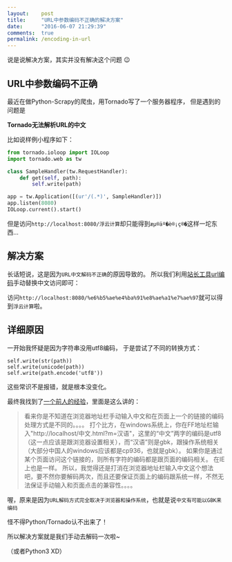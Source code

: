 ```yaml
---
layout:    post
title:     "URL中参数编码不正确的解决方案"
date:      "2016-06-07 21:29:39"
comments:  true
permalink: /encoding-in-url
---
```


说是说解决方案，其实并没有解决这个问题 :wink:

<!--MORE-->

## URL中参数编码不正确

最近在做Python-Scrapy的爬虫，用Tornado写了一个服务器程序，
但是遇到的问题是

**Tornado无法解析URL的中文**

比如说样例小程序如下：

``` python
from tornado.ioloop import IOLoop
import tornado.web as tw

class SampleHandler(tw.RequestHandler):
    def get(self, path):
        self.write(path)

app = tw.Application([(ur'/(.*)', SampleHandler)])
app.listen(8080)
IOLoop.current().start()
```

但是访问`http://localhost:8080/浮云计算`却只能得到`æµ®äº�è®¡ç®�`这样一坨东西...

## 解决方案

长话短说，这是因为`URL中文解码不正确`的原因导致的。
所以我们利用[站长工具url编码][urlencode]手动替换中文访问即可：

访问`http://localhost:8080/%e6%b5%ae%e4%ba%91%e8%ae%a1%e7%ae%97`就可以得到`浮云计算`啦。

## 详细原因

一开始我怀疑是因为字符串没用utf8编码，
于是尝试了不同的转换方式：

```
self.write(str(path))
self.write(unicode(path))
self.write(path.encode('utf8'))
```

这些常识不是报错，就是根本没变化。

最终我找到了[一个前人的经验][outofmemory]，里面是这么讲的：

> 看来你是不知道在浏览器地址栏手动输入中文和在页面上一个的链接的编码处理方式是不同的。。。。
> 打个比方，在windows系统上，你在FF地址栏输入"http://localhost/中文.html?m=汉语"，这里的“中文”两字的编码是utf8（这一点应该是跟浏览器设置相关），而“汉语”则是gbk，跟操作系统相关（大部分中国人的windows应该都是cp936，也就是gbk）。
> 如果你是通过某个页面访问这个链接的，则所有字符的编码都是跟页面的编码相关。
> 在IE上也是一样。
> 所以，我觉得还是打消在浏览器地址栏输入中文这个想法吧，要不然你要解码两次，而且还要保证页面上的编码跟系统一样，不然无法保证手动输入和页面点击的兼容性。。。。


喔，原来是因为`URL解码方式完全取决于浏览器和操作系统`，也就是说`中文有可能以GBK来编码`

怪不得Python/Tornado认不出来了！

所以解决方案就是我们手动去解码一次啦~

（或者Python3 XD）

[urlencode]: http://tool.chinaz.com/tools/urlencode.aspx
[outofmemory]: http://ju.outofmemory.cn/entry/62161

